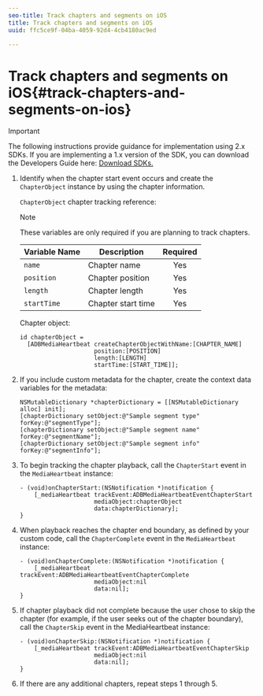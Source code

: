 ```yaml
---
seo-title: Track chapters and segments on iOS
title: Track chapters and segments on iOS
uuid: ffc5ce9f-04ba-4059-92d4-4cb4180ac9ed

---
```


# Track chapters and segments on iOS{#track-chapters-and-segments-on-ios}

>[!IMPORTANT]
>
>The following instructions provide guidance for implementation using 2.x SDKs. If you are implementing a 1.x version of the SDK, you can download the Developers Guide here: [Download SDKs.](../../sdk-implement/download-sdks.md)

1. Identify when the chapter start event occurs and create the `ChapterObject` instance by using the chapter information.

    `ChapterObject` chapter tracking reference:  
 
    >[!NOTE]
    >
    >These variables are only required if you are planning to track chapters.
 
    | Variable Name | Description | Required |
    | --- | --- | :---: |
    | `name` | Chapter name | Yes |
    | `position` | Chapter position | Yes |
    | `length` | Chapter length | Yes |
    | `startTime` | Chapter start time | Yes |
 
    Chapter object: 
 
    ```
    id chapterObject =  
      [ADBMediaHeartbeat createChapterObjectWithName:[CHAPTER_NAME] 
                         position:[POSITION] 
                         length:[LENGTH] 
                         startTime:[START_TIME]];
    ```

1. If you include custom metadata for the chapter, create the context data variables for the metadata: 

    ```
    NSMutableDictionary *chapterDictionary = [[NSMutableDictionary alloc] init]; 
    [chapterDictionary setObject:@"Sample segment type" forKey:@"segmentType"]; 
    [chapterDictionary setObject:@"Sample segment name" forKey:@"segmentName"]; 
    [chapterDictionary setObject:@"Sample segment info" forKey:@"segmentInfo"];
    ```

1. To begin tracking the chapter playback, call the `ChapterStart` event in the `MediaHeartbeat` instance: 

    ```
    - (void)onChapterStart:(NSNotification *)notification { 
        [_mediaHeartbeat trackEvent:ADBMediaHeartbeatEventChapterStart  
                         mediaObject:chapterObject     
                         data:chapterDictionary]; 
    }
    ```

1. When playback reaches the chapter end boundary, as defined by your custom code, call the `ChapterComplete` event in the `MediaHeartbeat` instance: 

    ```
    - (void)onChapterComplete:(NSNotification *)notification { 
        [_mediaHeartbeat trackEvent:ADBMediaHeartbeatEventChapterComplete  
                         mediaObject:nil  
                         data:nil]; 
    }
    ```

1. If chapter playback did not complete because the user chose to skip the chapter (for example, if the user seeks out of the chapter boundary), call the `ChapterSkip` event in the MediaHeartbeat instance: 

    ```
    - (void)onChapterSkip:(NSNotification *)notification { 
        [_mediaHeartbeat trackEvent:ADBMediaHeartbeatEventChapterSkip  
                         mediaObject:nil  
                         data:nil]; 
    }
    ```

1. If there are any additional chapters, repeat steps 1 through 5.

